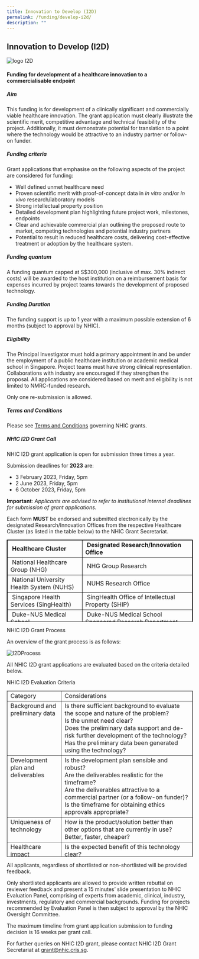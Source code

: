 ```yaml
---
title: Innovation to Develop (I2D)
permalink: /funding/develop-i2d/
description: ""
---
```

Innovation to Develop (I2D)
---------------------------

![logo I2D](https://nhic.sg/web/images/NHIC/logo_I2D.jpg)

#### Funding for development of a healthcare innovation to a commercialisable endpoint

##### Aim

This funding is for development of a clinically significant and commercially viable healthcare innovation. The grant application must clearly illustrate the scientific merit, competitive advantage and technical feasibility of the project. Additionally, it must demonstrate potential for translation to a point where the technology would be attractive to an industry partner or follow-on funder.

##### Funding criteria

Grant applications that emphasise on the following aspects of the project are considered for funding:

*   Well defined unmet healthcare need
*   Proven scientific merit with proof-of-concept data in&nbsp;_in vitro_&nbsp;and/or&nbsp;_in vivo_&nbsp;research/laboratory models
*   Strong intellectual property position
*   Detailed development plan highlighting future project work, milestones, endpoints
*   Clear and achievable commercial plan outlining the proposed route to market, competing technologies and potential industry partners
*   Potential to result in reduced healthcare costs, delivering cost-effective treatment or adoption by the healthcare system.

##### Funding quantum

A funding quantum capped at S$300,000 (inclusive of max. 30% indirect costs) will be awarded to the host institution on a reimbursement basis for expenses incurred by project teams towards the development of proposed technology.

##### Funding Duration

The funding support is up to 1 year with a maximum possible extension of 6 months (subject to approval by NHIC).

##### Eligibility

The Principal Investigator must hold a primary appointment in and be under the employment of a public healthcare institution or academic medical school in Singapore. Project teams must have strong clinical representation. Collaborations with industry are encouraged if they strengthen the proposal. All applications are considered based on merit and eligibility is not limited to NMRC-funded research.

Only one re-submission is allowed.

##### Terms and Conditions

Please see&nbsp;[Terms and Conditions](http://www.nmrc.gov.sg/downloads)&nbsp;governing NHIC grants.

##### NHIC I2D Grant Call

NHIC I2D grant application is open for submission three times a year.

Submission deadlines for&nbsp;**2023**&nbsp;are:

*   3 February 2023, Friday, 5pm
*   2 June 2023, Friday, 5pm
*   6 October 2023, Friday, 5pm

**Important**:&nbsp;_Applicants are advised to refer to institutional internal deadlines for submission of grant applications._

Each form&nbsp;**MUST**&nbsp;be endorsed and submitted electronically by the designated Research/Innovation Offices from the respective Healthcare Cluster (as listed in the table below) to the NHIC Grant Secretariat.

<table style="max-width: 100%; background-color: transparent; border-collapse: collapse; border-spacing: 0px; padding: 0px; margin: 10px 0px; width: 855.125px; height: 222px; border: thin solid rgb(0, 0, 0);"><tbody><tr><td style="border: thin solid rgb(0, 0, 0);"><strong style="font-weight: bold;">&nbsp;Healthcare Cluster</strong></td><td style="border: thin solid rgb(0, 0, 0);"><strong style="font-weight: bold;">&nbsp;Designated Research/Innovation Office</strong></td></tr><tr><td style="border: thin solid rgb(0, 0, 0);">&nbsp;National Healthcare Group (NHG)</td><td style="border: thin solid rgb(0, 0, 0);">&nbsp;NHG Group Research</td></tr><tr><td style="border: thin solid rgb(0, 0, 0);">&nbsp;National University Health System (NUHS)</td><td style="border: thin solid rgb(0, 0, 0);">&nbsp;NUHS Research Office&nbsp;</td></tr><tr><td style="border: thin solid rgb(0, 0, 0);">&nbsp;Singapore Health Services (SingHealth)</td><td style="border: thin solid rgb(0, 0, 0);">&nbsp;SingHealth Office of Intellectual Property (SHIP)</td></tr><tr><td style="border: thin solid rgb(0, 0, 0);">&nbsp;Duke-NUS Medical School</td><td style="border: thin solid rgb(0, 0, 0);">&nbsp;Duke-NUS Medical School Sponsored Research Department</td></tr><tr><td style="border: thin solid rgb(0, 0, 0);">&nbsp;Lee Kong Chian School of Medicine</td><td style="border: thin solid rgb(0, 0, 0);">&nbsp;NTU Research Support Office&nbsp;</td></tr><tr><td style="border: thin solid rgb(0, 0, 0);">&nbsp;Yong Loo Lin School of Medicine&nbsp;</td><td style="border: thin solid rgb(0, 0, 0);">&nbsp;NUHS Research Office&nbsp;</td></tr></tbody></table>

NHIC I2D Grant Process  

An overview of the grant process is as follows:

![I2DProcess](https://nhic.sg/web/images/NHIC/documents/I2D/I2DProcess.jpg)

All NHIC I2D grant applications are evaluated based on the criteria detailed below.

NHIC I2D Evaluation Criteria  

<table style="max-width: 100%; background-color: transparent; border-collapse: collapse; border-spacing: 0px; padding: 0px; margin: 10px 0px; width: 855.125px; height: 449px;" cellpadding="10" border="1"><tbody><tr><td style="vertical-align: top;">Category</td><td style="vertical-align: top;">Considerations</td></tr><tr><td style="vertical-align: top;">Background and preliminary data</td><td style="vertical-align: top;">Is there sufficient background to evaluate the scope and nature of the problem?<br>Is the unmet need clear?<br>Does the preliminary data support and de-risk further development of the technology?<br>Has the preliminary data been generated using the technology?</td></tr><tr><td style="vertical-align: top;">Development plan and deliverables</td><td style="vertical-align: top;">Is the development plan sensible and robust?<br>Are the deliverables realistic for the timeframe?<br>Are the deliverables attractive to a commercial partner (or a follow-on funder)?<br>Is the timeframe for obtaining ethics approvals appropriate?</td></tr><tr><td style="vertical-align: top;">Uniqueness of technology</td><td style="vertical-align: top;">How is the product/solution better than other options that are currently in use? Better, faster, cheaper?</td></tr><tr><td style="vertical-align: top;">Healthcare impact</td><td style="vertical-align: top;">Is the expected benefit of this technology clear?<br>How does the technology fit with current clinical practice/standard of care? Consider clinical adoption, patient benefit.</td></tr><tr><td style="vertical-align: top;">Commercial potential</td><td style="vertical-align: top;">Is the current IP status clear?<br>Consider the market size, route to market, competitive landscape.</td></tr><tr><td style="vertical-align: top;">Team composition</td><td style="vertical-align: top;">Does the team have (or able to access) the necessary competencies in: scientific and technological domains, clinical expertise, business development, where relevant?<br>Will recruitment of manpower impact project timelines?</td></tr><tr><td style="vertical-align: top;">Budget</td><td style="vertical-align: top;">Is the budget realistic for the work outlined?</td></tr></tbody></table>

All applicants, regardless of shortlisted or non-shortlisted will be provided feedback.

Only shortlisted applicants are allowed to provide written rebuttal on reviewer feedback and present a 15 minutes’ slide presentation to NHIC Evaluation Panel, comprising of experts from academic, clinical, industry, investments, regulatory and commercial backgrounds. Funding for projects recommended by Evaluation Panel is then subject to approval by the NHIC Oversight Committee.

The maximum timeline from grant application submission to funding decision is 16 weeks per grant call.

For further queries on NHIC I2D grant, please contact NHIC I2D Grant Secretariat at&nbsp;[grant@nhic.cris.sg](mailto:grant@nhic.cris.sg).